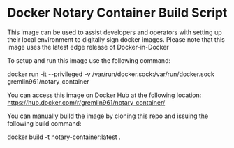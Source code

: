 # Docker Notary Container Build Script

This image can be used to assist developers and operators with setting up their local environment to digitally sign docker images. Please note that this image uses the latest edge release of Docker-in-Docker

To setup and run this image use the following command:

docker run -it --privileged -v /var/run/docker.sock:/var/run/docker.sock gremlin961/notary_container

You can access this image on Docker Hub at the following location:
https://hub.docker.com/r/gremlin961/notary_container/


You can manually build the image by cloning this repo and issuing the following build command:

docker build -t notary-container:latest .
